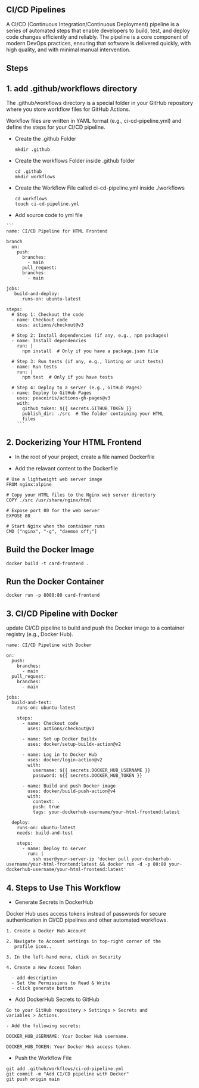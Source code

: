 ## CI/CD Pipelines 

A CI/CD (Continuous Integration/Continuous Deployment) pipeline is a series of automated steps that enable developers to build, test, and deploy code changes efficiently and reliably. The pipeline is a core component of modern DevOps practices, ensuring that software is delivered quickly, with high quality, and with minimal manual intervention.



## Steps 


## 1. add .github/workflows directory

The .github/workflows directory is a special folder in your GitHub repository where you store workflow files for GitHub Actions.

Workflow files are written in YAML format (e.g., ci-cd-pipeline.yml) and define the steps for your CI/CD pipeline.

   - Create the .github Folder
     ```
     mkdir .github
     ```

   - Create the workflows Folder inside .github folder
     ```
     cd .github
     mkdir workflows
     ```

   - Create the Workflow File called ci-cd-pipeline.yml inside 
     ./workflows
     ```
     cd workflows
     touch ci-cd-pipeline.yml
      ```
   
   - Add source code to yml file
      
    ```
    name: CI/CD Pipeline for HTML Frontend

    branch
      on:
        push:
          branches:
            - main
          pull_request:
          branches:
            - main

    jobs:
       build-and-deploy:
          runs-on: ubuntu-latest 

    steps:
      # Step 1: Checkout the code
      - name: Checkout code
        uses: actions/checkout@v3

      # Step 2: Install dependencies (if any, e.g., npm packages)
      - name: Install dependencies
        run: |
          npm install  # Only if you have a package.json file

      # Step 3: Run tests (if any, e.g., linting or unit tests)
      - name: Run tests
        run: |
          npm test  # Only if you have tests

      # Step 4: Deploy to a server (e.g., GitHub Pages)
      - name: Deploy to GitHub Pages
        uses: peaceiris/actions-gh-pages@v3
        with:
          github_token: ${{ secrets.GITHUB_TOKEN }}
          publish_dir: ./src  # The folder containing your HTML 
          files
        ```  



## 2. Dockerizing Your HTML Frontend

   - In the root of your project, create a file named Dockerfile

   - Add the relavant content to the Dockerfile


```
# Use a lightweight web server image
FROM nginx:alpine

# Copy your HTML files to the Nginx web server directory
COPY ./src /usr/share/nginx/html

# Expose port 80 for the web server
EXPOSE 80

# Start Nginx when the container runs
CMD ["nginx", "-g", "daemon off;"]
```


## Build the Docker Image

```
docker build -t card-frontend .
```


## Run the Docker Container

```
docker run -p 8080:80 card-frontend
```

##  3. CI/CD Pipeline with Docker

update CI/CD pipeline to build and push the Docker image to a container registry (e.g., Docker Hub).


```
name: CI/CD Pipeline with Docker

on:
  push:
    branches:
      - main
  pull_request:
    branches:
      - main

jobs:
  build-and-test:
    runs-on: ubuntu-latest

    steps:
      - name: Checkout code
        uses: actions/checkout@v3

      - name: Set up Docker Buildx
        uses: docker/setup-buildx-action@v2

      - name: Log in to Docker Hub
        uses: docker/login-action@v2
        with:
          username: ${{ secrets.DOCKER_HUB_USERNAME }}
          password: ${{ secrets.DOCKER_HUB_TOKEN }}

      - name: Build and push Docker image
        uses: docker/build-push-action@v4
        with:
          context: .
          push: true
          tags: your-dockerhub-username/your-html-frontend:latest

  deploy:
    runs-on: ubuntu-latest
    needs: build-and-test

    steps:
      - name: Deploy to server
        run: |
          ssh user@your-server-ip 'docker pull your-dockerhub-username/your-html-frontend:latest && docker run -d -p 80:80 your-dockerhub-username/your-html-frontend:latest'
```



## 4. Steps to Use This Workflow
   
   - Generate Secrets in DockerHub


  Docker Hub uses access tokens instead of passwords for secure 
  authentication in CI/CD pipelines and other automated 
  workflows.

    1. Create a Docker Hub Account

    2. Navigate to Account settings in top-right corner of the 
       profile icon..

    3. In the left-hand menu, click on Security

    4. Create a New Access Token

      - add description
      - Set the Permissions to Read & Write
      - click generate button


   - Add DockerHub Secrets to GitHub

   ```
   Go to your GitHub repository > Settings > Secrets and 
   variables > Actions.
   ```
   
    - Add the following secrets:

   ```
   DOCKER_HUB_USERNAME: Your Docker Hub username.

   DOCKER_HUB_TOKEN: Your Docker Hub access token.
   ```


   - Push the Workflow File

   ```
   git add .github/workflows/ci-cd-pipeline.yml
   git commit -m "Add CI/CD pipeline with Docker"
   git push origin main
   ```